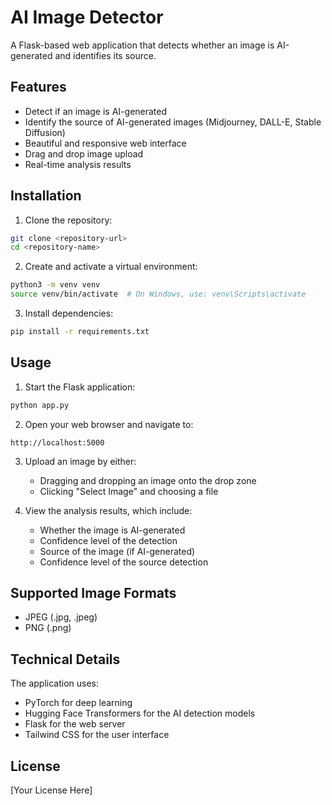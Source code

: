 # AI Image Detector

A Flask-based web application that detects whether an image is AI-generated and identifies its source.

## Features

- Detect if an image is AI-generated
- Identify the source of AI-generated images (Midjourney, DALL-E, Stable Diffusion)
- Beautiful and responsive web interface
- Drag and drop image upload
- Real-time analysis results

## Installation

1. Clone the repository:
```bash
git clone <repository-url>
cd <repository-name>
```

2. Create and activate a virtual environment:
```bash
python3 -m venv venv
source venv/bin/activate  # On Windows, use: venv\Scripts\activate
```

3. Install dependencies:
```bash
pip install -r requirements.txt
```

## Usage

1. Start the Flask application:
```bash
python app.py
```

2. Open your web browser and navigate to:
```
http://localhost:5000
```

3. Upload an image by either:
   - Dragging and dropping an image onto the drop zone
   - Clicking "Select Image" and choosing a file

4. View the analysis results, which include:
   - Whether the image is AI-generated
   - Confidence level of the detection
   - Source of the image (if AI-generated)
   - Confidence level of the source detection

## Supported Image Formats

- JPEG (.jpg, .jpeg)
- PNG (.png)

## Technical Details

The application uses:
- PyTorch for deep learning
- Hugging Face Transformers for the AI detection models
- Flask for the web server
- Tailwind CSS for the user interface

## License

[Your License Here] 